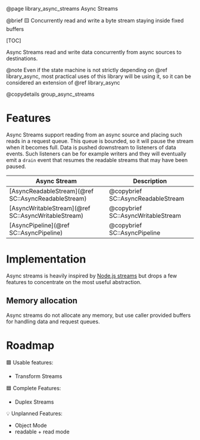 @page library_async_streams Async Streams

@brief 🟨 Concurrently read and write a byte stream staying inside fixed buffers

[TOC]

Async Streams read and write data concurrently from async sources to destinations.

@note Even if the state machine is not strictly depending on @ref library_async, most practical uses of this library will be using it, so it can be considered an extension of @ref library_async

@copydetails group_async_streams

# Features

Async Streams support reading from an async source and placing such reads in a request queue. This queue is bounded, so it will pause the stream when it becomes full.
Data is pushed downstream to listeners of data events.
Such listeners can be for example writers and they will eventually emit a `drain` event that resumes the readable streams that may have been paused.

| Async Stream                                          | Description                           |
|-------------------------------------------------------|---------------------------------------|
| [AsyncReadableStream](@ref SC::AsyncReadableStream)   | @copybrief SC::AsyncReadableStream    | 
| [AsyncWritableStream](@ref SC::AsyncWritableStream)   | @copybrief SC::AsyncWritableStream    |
| [AsyncPipeline](@ref SC::AsyncPipeline)               | @copybrief SC::AsyncPipeline          |

# Implementation

Async streams is heavily inspired by [Node.js streams](https://nodejs.org/api/stream.html) but drops a few features to concentrate on the most useful abstraction.


## Memory allocation
Async streams do not allocate any memory, but use caller provided buffers for handling data and request queues.

# Roadmap

🟩 Usable features:
- Transform Streams

🟦 Complete Features:
- Duplex Streams

💡 Unplanned Features:
- Object Mode
- readable + read mode
